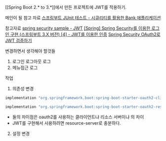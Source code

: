 [[Spring Boot 2.* to 3.*]]에서 만든 프로젝트에 JWT를 적용하기.

메인이 될 참고 자료
[스프링부트 JUnit 테스트 - 시큐리티를 활용한 Bank 애플리케이션](https://github.com/codingspecialist/junit-bank-class)

참고자료
[spring security sample - JWT](https://github.com/spring-projects/spring-security-samples/tree/main/servlet/spring-boot/java/jwt/login)
[[Spring] Spring Security를 이용한 로그인 구현 (스프링부트 3.X 버전) [4] - JWT를 이용한 인증](https://velog.io/@dh1010a/Spring-Spring-Security%EB%A5%BC-%EC%9D%B4%EC%9A%A9%ED%95%9C-%EB%A1%9C%EA%B7%B8%EC%9D%B8-%EA%B5%AC%ED%98%84-%EC%8A%A4%ED%94%84%EB%A7%81%EB%B6%80%ED%8A%B8-3.X-%EB%B2%84%EC%A0%84-4-JWT%EB%A5%BC-%EC%9D%B4%EC%9A%A9%ED%95%9C-%EC%9D%B8%EC%A6%9D)
[Spring Security OAuth2로 JWT 검증하기](https://velog.io/@hong1008/spring-oauth-jwt)

변경하면서 생각해야 할것들
1. 로그인 로그아웃 로그
2. 메뉴접근 로그

작업
1. 의존성 변경
```groovy
implementation "org.springframework.boot:spring-boot-starter-oauth2-client"

implementation "org.springframework.boot:spring-boot-starter-oauth2-resource-server"
```
- 둘의 차이점은 oauth2를 사용하는 클라이언트냐 리소스 서버이냐 의 차이
- JWT를 구현해서 사용하려면 resource-server로 충분하다.

2. 설정 변경